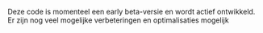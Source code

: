Deze code is momenteel een early beta-versie en wordt actief ontwikkeld. Er zijn nog veel mogelijke verbeteringen en optimalisaties mogelijk
